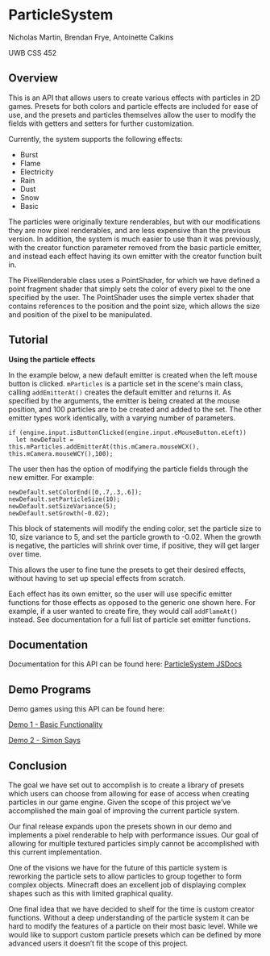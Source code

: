 # ParticleSystem
Nicholas Martin, Brendan Frye, Antoinette Calkins

UWB CSS 452

## Overview

This is an API that allows users to create various effects with particles in 2D games. Presets for both colors and particle effects are included for ease of use, and the presets and particles themselves allow the user to modify the fields with getters and setters for further customization.

Currently, the system supports the following effects:

- Burst
- Flame
- Electricity
- Rain
- Dust
- Snow
- Basic

The particles were originally texture renderables, but with our modifications they are now pixel renderables, and are less expensive than the previous version. In addition, the system is much easier to use than it was previously, with the creator function parameter removed from the basic particle emitter, and instead each effect having its own emitter with the creator function built in.

The PixelRenderable class uses a PointShader, for which we have defined a point fragment shader that simply sets the color of every pixel to the one specified by the user. The PointShader uses the simple vertex shader that contains references to the position and the point size, which allows the size and position of the pixel to be manipulated.

## Tutorial
**Using the particle effects**

In the example below, a new default emitter is created when the left mouse button is clicked. ``` mParticles ``` is a particle set in the scene's main class, calling ``` addEmitterAt() ``` creates the default emitter and returns it. As specified by the arguments, the emitter is being created at the mouse position, and 100 particles are to be created and added to the set. The other emitter types work identically, with a varying number of parameters.

```
if (engine.input.isButtonClicked(engine.input.eMouseButton.eLeft))
  let newDefault = this.mParticles.addEmitterAt(this.mCamera.mouseWCX(), this.mCamera.mouseWCY(),100);
```
The user then has the option of modifying the particle fields through the new emitter. For example:

```
newDefault.setColorEnd([0,.7,.3,.6]);
newDefault.setParticleSize(10);
newDefault.setSizeVariance(5);
newDefault.setGrowth(-0.02);
```
This block of statements will modify the ending color, set the particle size to 10, size variance to 5, and set the particle growth to -0.02. When the growth is negative, the particles will shrink over time, if positive, they will get larger over time.

This allows the user to fine tune the presets to get their desired effects, without having to set up special effects from scratch.

Each effect has its own emitter, so the user will use specific emitter functions for those effects as opposed to the generic one shown here. For example, if a user wanted to create fire, they would call ``` addFlameAt() ``` instead. See documentation for a full list of particle set emitter functions.
## Documentation
Documentation for this API can be found here:
[ParticleSystem JSDocs](https://nmart510.github.io/ParticleSystem/docs/)

## Demo Programs
Demo games using this API can be found here:

[Demo 1 - Basic Functionality](https://nmart510.github.io/ParticleSystem/)

[Demo 2 - Simon Says](https://nmart510.github.io/ParticleSystem/index_second.html)

## Conclusion
The goal we have set out to accomplish is to create a library of presets which users can choose from allowing for ease of access when creating particles in our game engine. Given the scope of this project we’ve accomplished the main goal of improving the current particle system. 

Our final release expands upon the presets shown in our demo and implements a pixel renderable to help with performance issues. Our goal of allowing for multiple textured particles simply cannot be accomplished with this current implementation. 

One of the visions we have for the future of this particle system is reworking the particle sets to allow particles to group together to form complex objects. Minecraft does an excellent job of displaying complex shapes such as this with limited graphical quality. 

One final idea that we have decided to shelf for the time is custom creator functions. Without a deep understanding of the particle system it can be hard to modify the features of a particle on their most basic level. While we would like to support custom particle presets which can be defined by more advanced users it doesn’t fit the scope of this project. 
